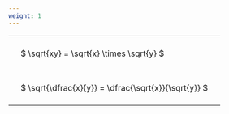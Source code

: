 ```yaml
---
weight: 1
---
```


<style type="text/css">
#T_13370 th.col_heading {
  text-align: left;
  font-size: 1em;
}
#T_13370 td {
  text-align: left;
  font-size: 1em;
  padding: 1.5em;
}
</style>
<table id="T_13370">
  <thead>
  </thead>
  <tbody>
    <tr>
      <td id="T_13370_row0_col0" class="data row0 col0" >$ \sqrt{xy} = \sqrt{x} \times \sqrt{y} $</td>
    </tr>
    <tr>
      <td id="T_13370_row1_col0" class="data row1 col0" >$ \sqrt{\dfrac{x}{y}} = \dfrac{\sqrt{x}}{\sqrt{y}} $</td>
    </tr>
  </tbody>
</table>
